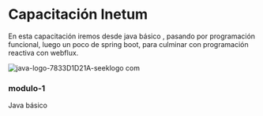 # Capacitación Inetum

En esta capacitación iremos desde java básico , pasando por programación funcional, luego un poco de spring boot, para culminar con programación reactiva con webflux.

![java-logo-7833D1D21A-seeklogo com](https://github.com/cbelloda/inetum-backend/assets/16951676/9f1c0c32-8158-44b7-8fce-f66a3561bbc6)


### modulo-1

Java básico
